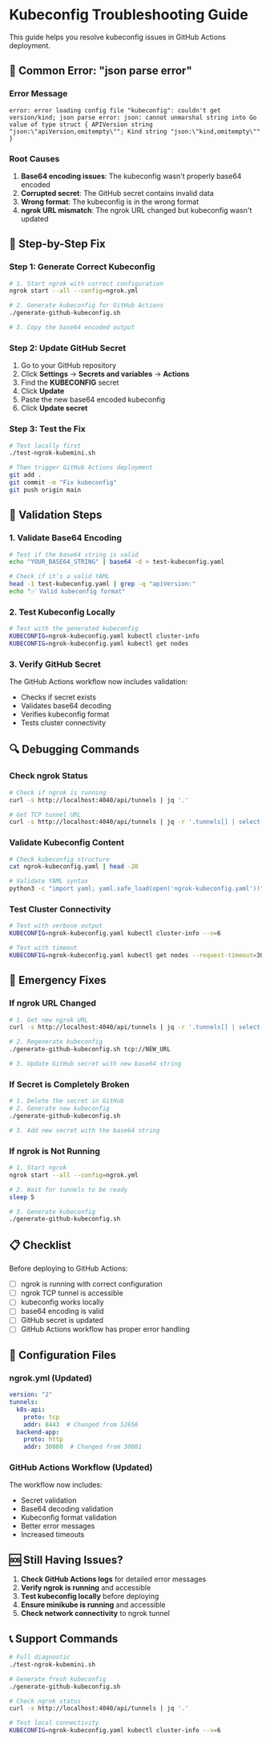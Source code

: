 # Kubeconfig Troubleshooting Guide

This guide helps you resolve kubeconfig issues in GitHub Actions deployment.

## 🚨 Common Error: "json parse error"

### Error Message
```
error: error loading config file "kubeconfig": couldn't get version/kind; json parse error: json: cannot unmarshal string into Go value of type struct { APIVersion string "json:\"apiVersion,omitempty\""; Kind string "json:\"kind,omitempty\"" }
```

### Root Causes
1. **Base64 encoding issues**: The kubeconfig wasn't properly base64 encoded
2. **Corrupted secret**: The GitHub secret contains invalid data
3. **Wrong format**: The kubeconfig is in the wrong format
4. **ngrok URL mismatch**: The ngrok URL changed but kubeconfig wasn't updated

## 🔧 Step-by-Step Fix

### Step 1: Generate Correct Kubeconfig
```bash
# 1. Start ngrok with correct configuration
ngrok start --all --config=ngrok.yml

# 2. Generate kubeconfig for GitHub Actions
./generate-github-kubeconfig.sh

# 3. Copy the base64 encoded output
```

### Step 2: Update GitHub Secret
1. Go to your GitHub repository
2. Click **Settings** → **Secrets and variables** → **Actions**
3. Find the **KUBECONFIG** secret
4. Click **Update**
5. Paste the new base64 encoded kubeconfig
6. Click **Update secret**

### Step 3: Test the Fix
```bash
# Test locally first
./test-ngrok-kubemini.sh

# Then trigger GitHub Actions deployment
git add .
git commit -m "Fix kubeconfig"
git push origin main
```

## 🧪 Validation Steps

### 1. Validate Base64 Encoding
```bash
# Test if the base64 string is valid
echo "YOUR_BASE64_STRING" | base64 -d > test-kubeconfig.yaml

# Check if it's a valid YAML
head -1 test-kubeconfig.yaml | grep -q "apiVersion:"
echo "✅ Valid kubeconfig format"
```

### 2. Test Kubeconfig Locally
```bash
# Test with the generated kubeconfig
KUBECONFIG=ngrok-kubeconfig.yaml kubectl cluster-info
KUBECONFIG=ngrok-kubeconfig.yaml kubectl get nodes
```

### 3. Verify GitHub Secret
The GitHub Actions workflow now includes validation:
- Checks if secret exists
- Validates base64 decoding
- Verifies kubeconfig format
- Tests cluster connectivity

## 🔍 Debugging Commands

### Check ngrok Status
```bash
# Check if ngrok is running
curl -s http://localhost:4040/api/tunnels | jq '.'

# Get TCP tunnel URL
curl -s http://localhost:4040/api/tunnels | jq -r '.tunnels[] | select(.proto == "tcp") | .public_url'
```

### Validate Kubeconfig Content
```bash
# Check kubeconfig structure
cat ngrok-kubeconfig.yaml | head -20

# Validate YAML syntax
python3 -c "import yaml; yaml.safe_load(open('ngrok-kubeconfig.yaml'))"
```

### Test Cluster Connectivity
```bash
# Test with verbose output
KUBECONFIG=ngrok-kubeconfig.yaml kubectl cluster-info --v=6

# Test with timeout
KUBECONFIG=ngrok-kubeconfig.yaml kubectl get nodes --request-timeout=30s
```

## 🚨 Emergency Fixes

### If ngrok URL Changed
```bash
# 1. Get new ngrok URL
curl -s http://localhost:4040/api/tunnels | jq -r '.tunnels[] | select(.proto == "tcp") | .public_url'

# 2. Regenerate kubeconfig
./generate-github-kubeconfig.sh tcp://NEW_URL

# 3. Update GitHub secret with new base64 string
```

### If Secret is Completely Broken
```bash
# 1. Delete the secret in GitHub
# 2. Generate new kubeconfig
./generate-github-kubeconfig.sh

# 3. Add new secret with the base64 string
```

### If ngrok is Not Running
```bash
# 1. Start ngrok
ngrok start --all --config=ngrok.yml

# 2. Wait for tunnels to be ready
sleep 5

# 3. Generate kubeconfig
./generate-github-kubeconfig.sh
```

## 📋 Checklist

Before deploying to GitHub Actions:

- [ ] ngrok is running with correct configuration
- [ ] ngrok TCP tunnel is accessible
- [ ] kubeconfig works locally
- [ ] base64 encoding is valid
- [ ] GitHub secret is updated
- [ ] GitHub Actions workflow has proper error handling

## 🔧 Configuration Files

### ngrok.yml (Updated)
```yaml
version: "2"
tunnels:
  k8s-api:
    proto: tcp
    addr: 8443  # Changed from 52656
  backend-app:
    proto: http
    addr: 30080  # Changed from 30081
```

### GitHub Actions Workflow (Updated)
The workflow now includes:
- Secret validation
- Base64 decoding validation
- Kubeconfig format validation
- Better error messages
- Increased timeouts

## 🆘 Still Having Issues?

1. **Check GitHub Actions logs** for detailed error messages
2. **Verify ngrok is running** and accessible
3. **Test kubeconfig locally** before deploying
4. **Ensure minikube is running** and accessible
5. **Check network connectivity** to ngrok tunnel

## 📞 Support Commands

```bash
# Full diagnostic
./test-ngrok-kubemini.sh

# Generate fresh kubeconfig
./generate-github-kubeconfig.sh

# Check ngrok status
curl -s http://localhost:4040/api/tunnels | jq '.'

# Test local connectivity
KUBECONFIG=ngrok-kubeconfig.yaml kubectl cluster-info --v=6
```
